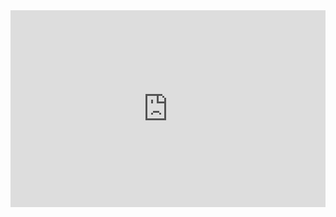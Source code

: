<div style="position: relative; padding-bottom: 62.5%; height: 0;"><iframe src="https://www.loom.com/embed/fede3f7ba88d4ad08c37ec7ec03a838c" frameborder="0" webkitallowfullscreen mozallowfullscreen allowfullscreen style="position: absolute; top: 0; left: 0; width: 100%; height: 100%;"></iframe></div>
